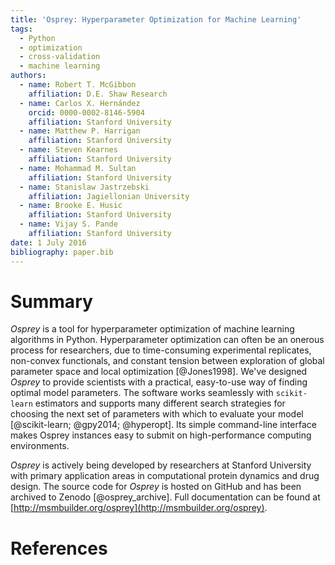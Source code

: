```yaml
---
title: 'Osprey: Hyperparameter Optimization for Machine Learning'
tags:
  - Python
  - optimization
  - cross-validation
  - machine learning
authors:
  - name: Robert T. McGibbon
    affiliation: D.E. Shaw Research
  - name: Carlos X. Hernández
    orcid: 0000-0002-8146-5904
    affiliation: Stanford University
  - name: Matthew P. Harrigan
    affiliation: Stanford University
  - name: Steven Kearnes
    affiliation: Stanford University
  - name: Mohammad M. Sultan
    affiliation: Stanford University
  - name: Stanislaw Jastrzebski
    affiliation: Jagiellonian University
  - name: Brooke E. Husic
    affiliation: Stanford University
  - name: Vijay S. Pande
    affiliation: Stanford University
date: 1 July 2016
bibliography: paper.bib
---
```



# Summary

*Osprey* is a tool for hyperparameter optimization of machine learning
algorithms in Python. Hyperparameter optimization can often be an onerous
process for researchers, due to time-consuming experimental replicates,
non-convex functionals, and constant tension between exploration of global
parameter space and local optimization [@Jones1998]. We've designed *Osprey* to
provide scientists with a practical, easy-to-use way of finding optimal model
parameters. The software works seamlessly with `scikit-learn` estimators and
supports many different search strategies for choosing the next set of
parameters with which to evaluate your model
[@scikit-learn; @gpy2014; @hyperopt]. Its simple command-line interface makes
Osprey instances easy to submit on high-performance computing environments.

*Osprey* is actively being developed by researchers at Stanford University
with primary application areas in computational protein dynamics and drug
design. The source code for *Osprey* is hosted on GitHub and has been archived
to Zenodo [@osprey_archive]. Full documentation can be found at
[http://msmbuilder.org/osprey](http://msmbuilder.org/osprey).


# References
